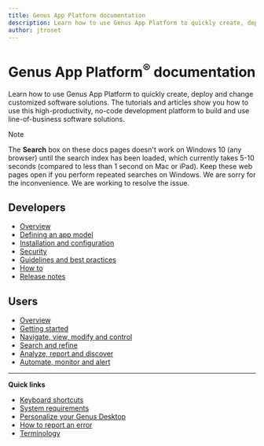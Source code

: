 ```yaml
---
title: Genus App Platform documentation
description: Learn how to use Genus App Platform to quickly create, deploy and change customized, no-code, model-driven, line-of-business software solutions.
author: jtroset
---
```

# **Genus App Platform<sup>&reg;</sup> documentation**
Learn how to use Genus App Platform to quickly create, deploy and change customized software solutions. The tutorials and articles show you how to use this high-productivity, no-code development platform to build and use line-of-business software solutions.

> [!NOTE]
> The **Search** box on these docs pages doesn't work on Windows 10 (any browser) until the search index has been loaded, which currently takes 5-10 seconds (compared to less than 1 second on Mac or iPad). Keep these web pages open if you perform repeated searches on Windows. We are sorry for the inconvenience. We are working to resolve the issue.

## Developers
* [Overview](developers/overview/index.md)
* [Defining an app model](developers/defining-an-app-model/index.md)
* [Installation and configuration](developers/installation-and-configuration/index.md)
* [Security](developers/defining-an-app-model/security/index.md)
* [Guidelines and best practices](developers/guidelines-and-best-practices/index.md)
* [How to](developers/how-to/index.md)
* [Release notes](developers/release-notes/index.md)

## Users
* [Overview](users/overview/index.md)
* [Getting started](users/getting-started.md)
* [Navigate, view, modify and control](users/navigate-view-modify-and-control/index.md)
* [Search and refine](users/search-and-refine/index.md)
* [Analyze, report and discover](users/analyze-report-and-discover/index.md)
* [Automate, monitor and alert](users/automate-monitor-and-alert/index.md)

---

**Quick links**
* [Keyboard shortcuts](developers/defining-an-app-model/user-interface/keyboard-shortcuts.md)
* [System requirements](developers/installation-and-configuration/system-requirements.md)
* [Personalize your Genus Desktop](users/navigate-view-modify-and-control/personalize-your-genus-desktop.md)
* [How to report an error](developers/how-to/report-an-error.md)
* [Terminology](terminology.md)
